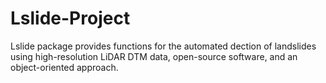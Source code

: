 Lslide-Project
=========

Lslide package provides functions for the automated dection of landslides using high-resolution LiDAR DTM data, open-source software, and an object-oriented approach.
